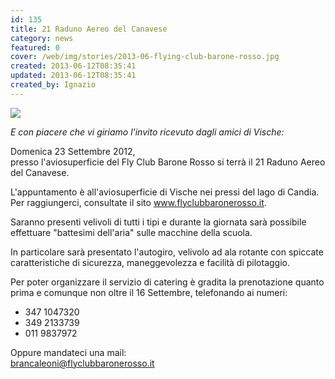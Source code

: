 ```yaml
---
id: 135
title: 21 Raduno Aereo del Canavese
category: news
featured: 0
cover: /web/img/stories/2013-06-flying-club-barone-rosso.jpg
created: 2013-06-12T08:35:41
updated: 2013-06-12T08:35:41
created_by: Ignazio
---
```


<img class="float-start mr-3 w-[300px]" src="/web/img/stories/2013-06-flying-club-barone-rosso.jpg"/>

<em>E con piacere che vi giriamo l'invito ricevuto dagli amici di Vische:</em>

Domenica 23 Settembre 2012,<br />
presso l'aviosuperficie del Fly Club Barone Rosso si terrà il 21 Raduno Aereo del Canavese.

L'appuntamento è all'aviosuperficie di Vische nei pressi del lago di Candia.
Per raggiungerci, consultate il sito <a href="https://www.flyclubbaronerosso.it" target="_blank">www.flyclubbaronerosso.it</a>.

Saranno presenti velivoli di tutti i tipi e durante la giornata sarà possibile effettuare "battesimi dell'aria" sulle macchine della scuola.

In particolare sarà presentato l'autogiro, velivolo ad ala rotante con spiccate caratteristiche di sicurezza, maneggevolezza e facilità di pilotaggio.

Per poter organizzare il servizio di catering è gradita la prenotazione quanto prima e comunque non oltre il 16 Settembre, telefonando ai numeri:

- 347 1047320
- 349 2133739
- 011 9837972

Oppure mandateci una mail:<br />
brancaleoni@flyclubbaronerosso.it
